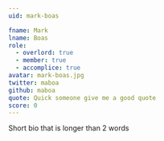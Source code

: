 ```yaml
---
uid: mark-boas

fname: Mark
lname: Boas
role:
  - overlord: true
  - member: true
  - accomplice: true
avatar: mark-boas.jpg
twitter: maboa
github: maboa
quote: Quick someone give me a good quote
score: 0
---
```


Short bio that is longer than 2 words
